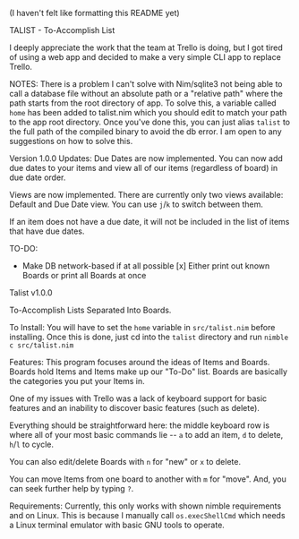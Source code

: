 (I haven't felt like formatting this README yet)

TALIST - To-Accomplish List

I deeply appreciate the work that the team at Trello is doing, but I got tired of using a web app and decided to make a very simple CLI app to replace Trello.

NOTES:
There is a problem I can't solve with Nim/sqlite3 not being able to call
a database file without an absolute path or a "relative path" where the
path starts from the root directory of app. To solve this, a variable
called `home` has been added to talist.nim which you should edit to match
your path to the app root directory. Once you've done this, you can just
alias `talist` to the full path of the compiled binary to avoid the db
error. I am open to any suggestions on how to solve this.

Version 1.0.0 Updates:
Due Dates are now implemented. You can now add due dates to your items
and view all of our items (regardless of board) in due date order.

Views are now implemented. There are currently only two views available:
Default and Due Date view. You can use `j`/`k` to switch between them.

If an item does not have a due date, it will not be included in the list
of items that have due dates.

TO-DO:
- Make DB network-based if at all possible
[x] Either print out known Boards or print all Boards at once

Talist v1.0.0

To-Accomplish Lists Separated Into Boards.

To Install:
You will have to set the `home` variable in `src/talist.nim` before installing.
Once this is done, just cd into the `talist` directory and run `nimble c src/talist.nim`

Features:
This program focuses around the ideas of Items and Boards. Boards hold Items and Items
make up our "To-Do" list. Boards are basically the categories you put your Items in.

One of my issues with Trello was a lack of keyboard support for basic features and
an inability to discover basic features (such as delete). 

Everything should be straightforward here: the middle keyboard row is where all of
your most basic commands lie -- `a` to add an item, `d` to delete, `h`/`l` to cycle.

You can also edit/delete Boards with `n` for "new" or `x` to delete.

You can move Items from one board to another with `m` for "move". And, you can seek
further help by typing `?`.

Requirements:
Currently, this only works with shown nimble requirements and on Linux. This is 
because I manually call `os.execShellCmd` which needs a Linux terminal emulator
with basic GNU tools to operate. 
